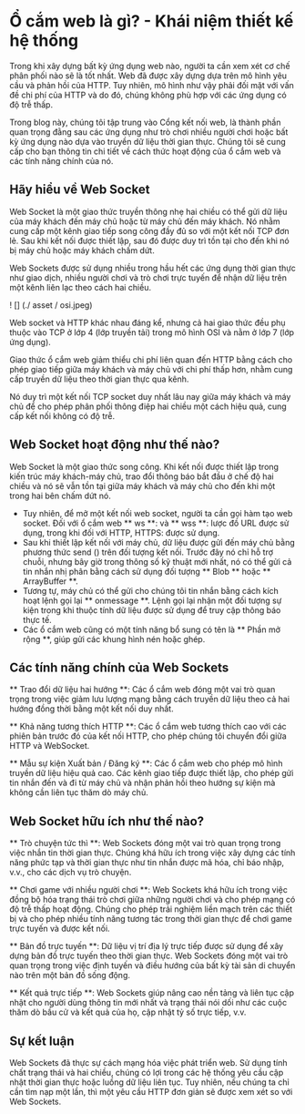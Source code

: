 # Ổ cắm web là gì? - Khái niệm thiết kế hệ thống

Trong khi xây dựng bất kỳ ứng dụng web nào, người ta cần xem xét cơ chế phân phối nào sẽ là tốt nhất. Web đã được xây dựng dựa trên mô hình yêu cầu và phản hồi của HTTP. Tuy nhiên, mô hình như vậy phải đối mặt với vấn đề chi phí của HTTP và do đó, chúng không phù hợp với các ứng dụng có độ trễ thấp.

Trong blog này, chúng tôi tập trung vào Cổng kết nối web, là thành phần quan trọng đằng sau các ứng dụng như trò chơi nhiều người chơi hoặc bất kỳ ứng dụng nào dựa vào truyền dữ liệu thời gian thực. Chúng tôi sẽ cung cấp cho bạn thông tin chi tiết về cách thức hoạt động của ổ cắm web và các tính năng chính của nó.

## Hãy hiểu về Web Socket

Web Socket là một giao thức truyền thông nhẹ hai chiều có thể gửi dữ liệu của máy khách đến máy chủ hoặc từ máy chủ đến máy khách. Nó nhằm cung cấp một kênh giao tiếp song công đầy đủ so với một kết nối TCP đơn lẻ. Sau khi kết nối được thiết lập, sau đó được duy trì tồn tại cho đến khi nó bị máy chủ hoặc máy khách chấm dứt.

Web Sockets được sử dụng nhiều trong hầu hết các ứng dụng thời gian thực như giao dịch, nhiều người chơi và trò chơi trực tuyến để nhận dữ liệu trên một kênh liên lạc theo cách hai chiều.

! [] (./ asset / osi.jpeg)

Web socket và HTTP khác nhau đáng kể, nhưng cả hai giao thức đều phụ thuộc vào TCP ở lớp 4 (lớp truyền tải) trong mô hình OSI và nằm ở lớp 7 (lớp ứng dụng).

Giao thức ổ cắm web giảm thiểu chi phí liên quan đến HTTP bằng cách cho phép giao tiếp giữa máy khách và máy chủ với chi phí thấp hơn, nhằm cung cấp truyền dữ liệu theo thời gian thực qua kênh.

Nó duy trì một kết nối TCP socket duy nhất lâu nay giữa máy khách và máy chủ để cho phép phân phối thông điệp hai chiều một cách hiệu quả, cung cấp kết nối không có độ trễ.

## Web Socket hoạt động như thế nào?

Web Socket là một giao thức song công. Khi kết nối được thiết lập trong kiến ​​trúc máy khách-máy chủ, trao đổi thông báo bắt đầu ở chế độ hai chiều và nó sẽ vẫn tồn tại giữa máy khách và máy chủ cho đến khi một trong hai bên chấm dứt nó.
- Tuy nhiên, để mở một kết nối web socket, người ta cần gọi hàm tạo web socket. Đối với ổ cắm web ** ws **: và ** wss **: lược đồ URL được sử dụng, trong khi đối với HTTP, HTTPS: được sử dụng.
- Sau khi thiết lập kết nối với máy chủ, dữ liệu được gửi đến máy chủ bằng phương thức send () trên đối tượng kết nối. Trước đây nó chỉ hỗ trợ chuỗi, nhưng bây giờ trong thông số kỹ thuật mới nhất, nó có thể gửi cả tin nhắn nhị phân bằng cách sử dụng đối tượng ** Blob ** hoặc ** ArrayBuffer **.
- Tương tự, máy chủ có thể gửi cho chúng tôi tin nhắn bằng cách kích hoạt lệnh gọi lại ** onmessage **. Lệnh gọi lại nhận một đối tượng sự kiện trong khi thuộc tính dữ liệu được sử dụng để truy cập thông báo thực tế.
- Các ổ cắm web cũng có một tính năng bổ sung có tên là ** Phần mở rộng **, giúp gửi các khung hình nén hoặc ghép.

## Các tính năng chính của Web Sockets

** Trao đổi dữ liệu hai hướng **: Các ổ cắm web đóng một vai trò quan trọng trong việc giảm lưu lượng mạng bằng cách truyền dữ liệu theo cả hai hướng đồng thời bằng một kết nối duy nhất.

** Khả năng tương thích HTTP **: Các ổ cắm web tương thích cao với các phiên bản trước đó của kết nối HTTP, cho phép chúng tôi chuyển đổi giữa HTTP và WebSocket.

** Mẫu sự kiện Xuất bản / Đăng ký **: Các ổ cắm web cho phép mô hình truyền dữ liệu hiệu quả cao. Các kênh giao tiếp được thiết lập, cho phép gửi tin nhắn đến và đi từ máy chủ và nhận phản hồi theo hướng sự kiện mà không cần liên tục thăm dò máy chủ.

## Web Socket hữu ích như thế nào?

** Trò chuyện tức thì **: Web Sockets đóng một vai trò quan trọng trong việc nhắn tin thời gian thực. Chúng khá hữu ích trong việc xây dựng các tính năng phức tạp và thời gian thực như tin nhắn được mã hóa, chỉ báo nhập, v.v., cho các dịch vụ trò chuyện.

** Chơi game với nhiều người chơi **: Web Sockets khá hữu ích trong việc đồng bộ hóa trạng thái trò chơi giữa những người chơi và cho phép mạng có độ trễ thấp hoạt động. Chúng cho phép trải nghiệm liền mạch trên các thiết bị và cho phép nhiều tính năng tương tác trong thời gian thực để chơi game trực tuyến và được kết nối.

** Bản đồ trực tuyến **: Dữ liệu vị trí địa lý trực tiếp được sử dụng để xây dựng bản đồ trực tuyến theo thời gian thực. Web Sockets đóng một vai trò quan trọng trong việc định tuyến và điều hướng của bất kỳ tài sản di chuyển nào trên một bản đồ sống động.

** Kết quả trực tiếp **: Web Sockets giúp nâng cao nền tảng và liên tục cập nhật cho người dùng thông tin mới nhất và trạng thái nói dối như các cuộc thăm dò bầu cử và kết quả của họ, cập nhật tỷ số trực tiếp, v.v.

## Sự kết luận

Web Sockets đã thực sự cách mạng hóa việc phát triển web. Sử dụng tính chất trạng thái và hai chiều, chúng có lợi trong các hệ thống yêu cầu cập nhật thời gian thực hoặc luồng dữ liệu liên tục. Tuy nhiên, nếu chúng ta chỉ cần tìm nạp một lần, thì một yêu cầu HTTP đơn giản sẽ được xem xét so với Web Sockets.
